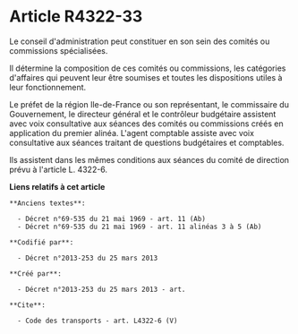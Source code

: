 # Article R4322-33

Le conseil d'administration peut constituer en son sein des comités ou commissions spécialisées. 

Il détermine la composition de ces comités ou commissions, les catégories d'affaires qui peuvent leur être soumises et toutes
les dispositions utiles à leur fonctionnement. 

Le préfet de la région Ile-de-France ou son représentant, le commissaire du Gouvernement, le directeur général et le
contrôleur budgétaire assistent avec voix consultative aux séances des comités ou commissions créés en application du premier
alinéa. L'agent comptable assiste avec voix consultative aux séances traitant de questions budgétaires et comptables. 

Ils assistent dans les mêmes conditions aux séances du comité de direction prévu à l'article L. 4322-6.

**Liens relatifs à cet article**

	**Anciens textes**:

	  - Décret n°69-535 du 21 mai 1969 - art. 11 (Ab)
	  - Décret n°69-535 du 21 mai 1969 - art. 11 alinéas 3 à 5 (Ab)

	**Codifié par**:

	  - Décret n°2013-253 du 25 mars 2013

	**Créé par**:

	  - Décret n°2013-253 du 25 mars 2013 - art.

	**Cite**:

	  - Code des transports - art. L4322-6 (V)
